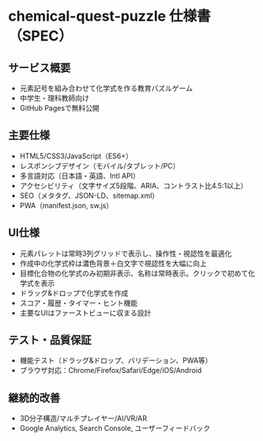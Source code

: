 # chemical-quest-puzzle 仕様書（SPEC）

## サービス概要
- 元素記号を組み合わせて化学式を作る教育パズルゲーム
- 中学生・理科教師向け
- GitHub Pagesで無料公開

## 主要仕様
- HTML5/CSS3/JavaScript（ES6+）
- レスポンシブデザイン（モバイル/タブレット/PC）
- 多言語対応（日本語・英語、Intl API）
- アクセシビリティ（文字サイズ5段階、ARIA、コントラスト比4.5:1以上）
- SEO（メタタグ、JSON-LD、sitemap.xml）
- PWA（manifest.json, sw.js）

## UI仕様
- 元素パレットは常時3列グリッドで表示し、操作性・視認性を最適化
- 作成中の化学式枠は濃色背景＋白文字で視認性を大幅に向上
- 目標化合物の化学式のみ初期非表示、名称は常時表示。クリックで初めて化学式を表示
- ドラッグ&ドロップで化学式を作成
- スコア・履歴・タイマー・ヒント機能
- 主要なUIはファーストビューに収まる設計

## テスト・品質保証
- 機能テスト（ドラッグ&ドロップ、バリデーション、PWA等）
- ブラウザ対応：Chrome/Firefox/Safari/Edge/iOS/Android

## 継続的改善
- 3D分子構造/マルチプレイヤー/AI/VR/AR
- Google Analytics, Search Console, ユーザーフィードバック 